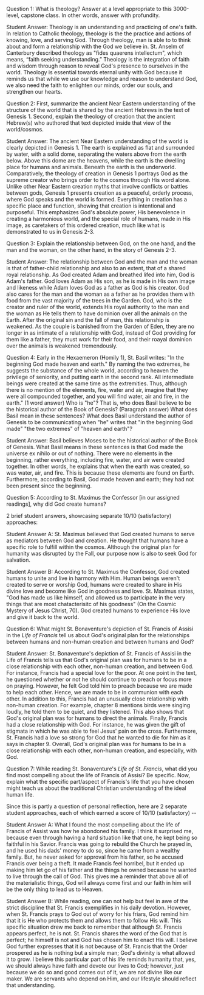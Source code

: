 Question 1: What is theology? Answer at a level appropriate to this 3000-level, capstone class. In other words, answer with profundity.

Student Answer: Theology is an understanding and practicing of one's faith. In relation to Catholic theology, theology is the the practice and actions of knowing, love, and serving God. Through theology, man is able to to think about and form a relationship with the God we believe in. St. Anselm of Canterbury described theology as "fides quaerens intellectum", which means, “faith seeking understanding.” Theology is the integration of faith and wisdom through reason to reveal God's presence to ourselves in the world. Theology is essential towards eternal unity with God because it reminds us that while we use our knowledge and reason to understand God, we also need the faith to enlighten our minds, order our souls, and strengthen our hearts.

Question 2: First, summarize the ancient Near Eastern understanding of the structure of the world that is shared by the ancient Hebrews in the text of Genesis 1. Second, explain the theology of creation that the ancient Hebrew(s) who authored that text depicted inside that view of the world/cosmos.

Student Answer: The ancient Near Eastern understanding of the world is clearly depicted in Genesis 1. The earth is explained as flat and surrounded by water, with a solid dome, separating the waters above from the earth below. Above this dome are the heavens, while the earth is the dwelling place for humans and animals. Beneath the earth is the underworld. Comparatively, the theology of creation in Genesis 1 portrays God as the supreme creator who brings order to the cosmos through His word alone. Unlike other Near Eastern creation myths that involve conflicts or battles between gods, Genesis 1 presents creation as a peaceful, orderly process, where God speaks and the world is formed. Everything in creation has a specific place and function, showing that creation is intentional and purposeful. This emphasizes God's absolute power, His benevolence in creating a harmonious world, and the special role of humans, made in His image, as caretakers of this ordered creation, much like what is demonstrated to us in Genesis 2-3. 

Question 3: Explain the relationship between God, on the one hand, and the man and the woman, on the other hand, in the story of Genesis 2-3.

Student Answer: The relationship between God and the man and the woman is that of father-child relationship and also to an extent, that of a shared royal relationship. As God created Adam and breathed lifed into him, God is Adam's father. God loves Adam as His son, as he is made in His own image and likeness while Adam loves God as a father as God is his creator. God also cares for the man and the woman as a father as he provides them with food from the vast majority of the trees in the Garden. God, who is the creator and ruler of the world, extends His royal authority to the man and the woman as He tells them to have dominion over all the animals on the Earth. After the original sin and the fall of man, this relationship is weakened. As the couple is banished from the Garden of Eden, they are no longer in as intimate of a relationship with God, instead of God providing for them like a father, they must work for their food, and their roayal dominion over the animals is weakened tremendously.

Question 4: Early in the Hexaemeron (Homily 1), St. Basil writes: "In the beginning God made heaven and earth." By naming the two extremes, he suggests the substance of the whole world, according to heaven the privilege of seniority, and putting earth in the second rank. All intermediate beings were created at the same time as the extremities. Thus, although there is no mention of the elements, fire, water and air, imagine that they were all compounded together, and you will find water, air and fire, in the earth." (1 word answer) Who is "he"? That is, who does Basil believe to be the historical author of the Book of Genesis? (Paragraph answer) What does Basil mean in these sentences? What does Basil understand the author of Genesis to be communicating when "he" writes that "in the beginning God made" "the two extremes" of "heaven and earth"?

Student Answer: Basil believes Moses to be the historical author of the Book of Genesis. What Basil means in these sentences is that God made the universe ex nihilo or out of nothing. There were no elements in the beginning, rather everything, including fire, water, and air were created together. In other words, he explains that when the earth was created, so was water, air, and fire. This is because these elements are found on Earth. Furthermore, according to Basil, God made heaven and earth; they had not been present since the beginning. 

Question 5: According to St. Maximus the Confessor [in our assigned readings], why did God create humans?

2 brief student answers, showcasing separate 10/10 (satisfactory) approaches:

Student Answer A: St. Maximus believed that God created humans to serve as mediators between God and creation. He thought that humans have a specific role to fulfill within the cosmos. Although the original plan for humanity was disrupted by the Fall, our purpose now is also to seek God for salvation.

Student Answer B: According to St. Maximus the Confessor, God created humans to unite and live in harmony with Him. Human beings weren't created to serve or worship God, humans were created to share in His divine love and become like God in goodness and love. St. Maximus states, "God has made us like himself, and allowed us to participate in the very things that are most chatacterisitc of his goodness" (On the Cosmic Mystery of Jesus Christ, 70). God created humans to experience His love and give it back to the world. 

Question 6: What might St. Bonaventure's depiction of St. Francis of Assisi in the *Life of Francis* tell us about God's original plan for the relationships between humans and non-human creation and between humans and God?

Student Answer: St. Bonaventure's depiction of St. Francis of Assisi in the Life of Francis tells us that God's original plan was for humans to be in a close relationship with each other, non-human creation, and between God. For instance, Francis had a special love for the poor. At one point in the text, he questioned whether or not he should continue to preach or focus more on praying. However, he felt God told him to preach because we are made to help each other. Hence, we are made to be in communion with each other. In addition to this, Francis had an unusually close relationship with non-human creation. For example, chapter 8 mentions birds were singing loudly, he told them to be quiet, and they listened. This also shows that God's original plan was for humans to direct the animals. Finally, Francis had a close relationship with God. For instance, he was given the gift of stigmata in which he was able to feel Jesus' pain on the cross. Furthermore, St. Francis had a love so strong for God that he wanted to die for him as it says in chapter 9. Overall, God's original plan was for humans to be in a close relationship with each other, non-human creation, and especially, with God. 


Question 7: While reading St. Bonaventure's *Life of St. Francis*, what did you find most compelling about the life of Francis of Assisi? Be specific. Now, explain what the specific part/aspect of Francis's life that you have chosen might teach us about the traditional Christian understanding of the ideal human life.

Since this is partly a question of personal reflection, here are 2 separate student approaches, each of which earned a score of 10/10 (satisfactory) --

Student Answer A: What I found the most compelling about the life of Francis of Assist was how he abondoned his family. I think it surprised me, because even through having a hard situation like that one, he kept being so faithful in his Savior. Francis was going to rebuild the Church he prayed in, and he used his dads' money to do so, since he came from a wealthy family. But, he never asked for approval from his father, so he accused Francis over being a theft. It made Francis feel horribel, but it ended up making him let go of his father and the things he owned because he wanted to live through the call of God. This gives me a reminder that above all of the materialistic things, God will always come first and our faith in him will be the only thing to lead us to Heaven. 

Student Answer B: While reading, one can not help but feel in awe of the strict discipline that St. Francis exemplifies in his daily devotion. However, when St. Francis prays to God out of worry for his friars, God remind him that it is He who protects them and allows them to follow His will. This specific situation drew me back to remember that although St. Francis appears perfect, he is not. St. Francis shares the word of the God that is perfect; he himself is not and God has chosen him to enact His will. I believe God further expresses that it is not because of St. Francis that the Order prospered as he is nothing but a simple man; God's divinity is what allowed it to grow. I believe this particular part of his life reminds humanity that, yes, we should always have faith and devote our lives to God; however, just because we do so and good comes out of it, we are not divine like our maker. We are servants who depend on Him, and our lifestyle should reflect that understanding. 
